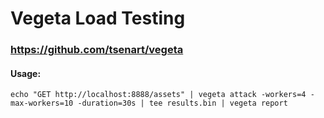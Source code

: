 # Vegeta Load Testing

### https://github.com/tsenart/vegeta

#### Usage:

```shell
echo "GET http://localhost:8888/assets" | vegeta attack -workers=4 -max-workers=10 -duration=30s | tee results.bin | vegeta report
```
